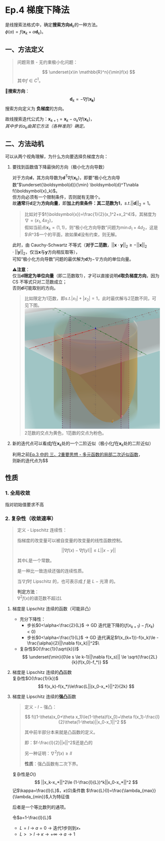 # Ep.4 梯度下降法

是线搜索法格式中，确定**搜索方向**$\boldsymbol{d}_k$的一种方法。  
$\phi(\alpha)=f(\boldsymbol{x}_k+\alpha\boldsymbol{d}_k)$。

## 一、方法定义

> 问题背景 - 无约束极小化问题：
>
> $$
> \underset{x\in \mathbb{R}^n}{\min}f(x)
> $$
> 其中$f\in C^1$。

🌟**搜索方向**：
$$
\boldsymbol{d}_k=-\nabla f(\boldsymbol{x_k})
$$
搜索方向定义为 **负梯度**的方向。

故线搜索迭代公式为：$\boldsymbol{x}_{k+1}=\boldsymbol{x}_k-\alpha_k\nabla f(\boldsymbol{x}_k)$，  
*其中步长$\alpha_k$由其它方法（各种准则）确定。*

## 二、方法动机

可以从两个视角理解，为什么方向要选择负梯度方向：

1. 要找到函数值下降最快的方向（极小化方向导数）

   对于方向$\boldsymbol{d}$，其方向导数为$\boldsymbol{d}^T\nabla f(\boldsymbol{x}_k)$，即要“极小化方向导数”$\underset{\boldsymbol{d}}{\min} \boldsymbol{d}^T\nabla f(\boldsymbol{x}_k)$。  
   但方向必须有一个限制条件，否则就有无限个。  
   故**通常**将$\boldsymbol{d}$定为**方向向量**，即**加上约束条件：其二范数为$1$**，$s.t. ||\boldsymbol{d}||_2=1$。
   > 比如对于$f(\boldsymbol{x})=\frac{1}{2}(x_1^2+x_2^4)$，其梯度为$\nabla=(x_1,4x_2)$，  
   > 假如当前点$\boldsymbol{x}_k=(1,1)$，则“极小化方向导数”问题为$\min d_1+4d_2$，这是$\R^3$一个的平面，故如果$\boldsymbol{d}$没有约束，则无解。

   此时，由 Cauchy-Schwartz 不等式（**对于二范数**，$||\boldsymbol{x}\cdot\boldsymbol{y}||_2\ge-||\boldsymbol{x}||_2\cdot||\boldsymbol{y}||_2$，仅当$\boldsymbol{x}$与$\boldsymbol{y}$方向相反取等），  
   可知“极小化方向导数”问题的最优解为$\boldsymbol{d}$为$-\nabla$方向的单位向量。

   ⚠️**注意**：  
   仅当$\boldsymbol{d}$**限定为单位向量**（即二范数取$1$），才可以直接说明$\boldsymbol{d}$**取负梯度方向**，因为 CS 不等式只对二范数成立；  
   否则$\boldsymbol{d}$可能取别的方向。
   > 比如限定为1范数，即$s.t. |x_1|+|x_2|=1$，此时最优解与2范数不同，可见下图。  
   > ![不是2范数](images/image-4.png)  
   > 2范数的交点为黄色，1范数的交点为粉色。

2. 新的迭代点可以看成$f$在$\boldsymbol{x}_k$处的一个二阶近似（极小化$f$在$\boldsymbol{x}_k$处的二阶近似）

   利用之前[Ep.3 中的 三、2重要思想 - 多元函数的局部二次近似函数](../Ep.3%20最优解和算法的基本性质/3.md#2-重要思想---多元函数的局部二次近似函数)，  
   则新的迭代点为$$

## 性质

### 1. 全局收敛

指对初始值要求不高

### 2. 复杂性（收敛速率）

> 定义 - Lipschitz 连续性：
>
> 指梯度的改变量可以被自变量的改变量的线性函数控制。
>
> $$
> ||\nabla f(x) - \nabla f(y)|| \le L||x-y||
> $$
>
> 其中$L$是一个常数。
>
> 是一种比一致连续还强的连续性质。
>
> 当$\nabla f$时 Lipschitz 的，也可表示成 $f$ 是 $L-\text{光滑}$ 的。
>
> **判定方法**：  
> $\nabla^2 f(x)$的谱范数不超过$L$

1. 梯度是 Lipschitz 连续的函数（可能非凸）
   * 充分下降性：
     * 步长$0<\alpha<\frac{2}{L}$ -> GD 迭代是下降的($f(x_{k+1})-f(x_k)<0$)
     * 步长$0<\alpha<\frac{1}{L}$ -> GD 迭代满足$f(x_{k+1})-f(x_k)\le -\frac{\alpha}{2}||\nabla f(x_k)||^2$\
   * 复杂性$O(\frac{1}{\sqrt{k}})$
     $$
     \underset{\min}{0\le s \le k-1}||\nabla f(x_s)|| \le \sqrt{\frac{2L}{k}(f(x_0)-f_*)}
     $$
2. 梯度是 Lipschitz 连续的**凸**函数  
   复杂性$O(\frac{1}{k})$
   $$
   f(x_k)-f(x_*)\le\frac{L||(x_0-x_*)||^2}{2k}
   $$
3. 梯度是 Lipschitz 连续的**强凸**函数  
   > 定义 - $l-\text{强凸}$：  
   >
   > $$
   > f((1-\theta)x_0+\theta x_1)\le(1-\theta)f(x_0)+\theta f(x_1)-\frac{l}{2}\theta(1-\theta)||x_0-x_1||^2
   > $$
   >
   > 其中前半部分本来就是凸函数的定义。
   >
   > 即：$f-\frac{l}{2}||x||^2$还是凸的
   >
   > 另一种证明：$\nabla^2 f(x) \ge lI$
   >
   > **性质**：强凸函数有二次下界。

   复杂性是$O()$
   $$
   ||x_k-x_*||^2\le (1-\frac{l}{L})^k||x_0-x_*||^2
   $$
   记$\kappa=\frac{l}{L}$，$\kappa(G)$条件数
   $\frac{L}{l}=\frac{\lambda_{max}}{\lambda_{min}}$,$\lambda$为特征值

   后者是一个等比数列的通项。

   令$a=1-\frac{l}{L}$
   * $L=l$ -> $a=0$ -> 迭代1步则到$x_*$
   * $L>>l$ -> $\kappa\to+\infty$ -> $a\to 1$